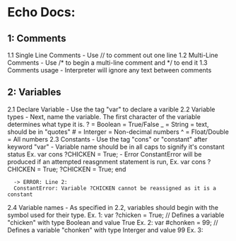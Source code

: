 
# Echo Docs:

## 1: Comments
  1.1 Single Line Comments
    - Use // to comment out one line
  1.2 Multi-Line Comments
    - Use /* to begin a multi-line comment and */ to end it
  1.3 Comments usage
    - Interpreter will ignore any text between comments
## 2: Variables
  2.1 Declare Variable
    - Use the tag "var" to declare a varible
  2.2 Variable types
    - Next, name the variable. The first character of the variable determines what type it is.
      ? = Boolean = True/False
      _ = String = text, should be in "quotes"
      # = Interger = Non-decimal numbers
      ^ = Float/Double = All numbers
  2.3 Constants
    - Use the tag "cons" or "constant" after keyword "var"
    - Variable name should be in all caps to signify it's constant status
    Ex.
      var cons ?CHICKEN = True;
    - Error ConstantError will be produced if an attempted reasgnment statement is run,
    Ex.
      var cons ?CHICKEN = True;
      ?CHICKEN = True;
      end
      
      -> ERROR: Line 2:
      ConstantError: Variable ?CHICKEN cannot be reassigned as it is a constant

  
  2.4 Variable names
     - As specified in 2.2, variables should begin with the symbol used for their type. 
     Ex. 1:
       var ?chicken = True;
       // Defines a variable "chicken" with type Boolean and value True
     Ex. 2:
       var #chonken = 99;
       // Defines a variable "chonken" with type Interger and value 99
     Ex. 3:
        
